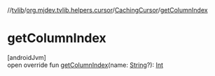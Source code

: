 //[tvlib](../../../index.md)/[org.mjdev.tvlib.helpers.cursor](../index.md)/[CachingCursor](index.md)/[getColumnIndex](get-column-index.md)

# getColumnIndex

[androidJvm]\
open override fun [getColumnIndex](get-column-index.md)(name: [String](https://kotlinlang.org/api/latest/jvm/stdlib/kotlin/-string/index.html)?): [Int](https://kotlinlang.org/api/latest/jvm/stdlib/kotlin/-int/index.html)
